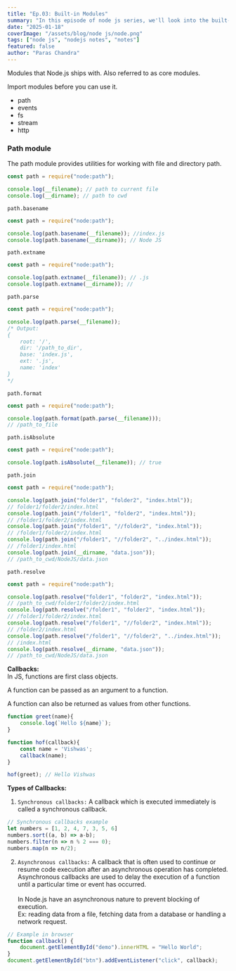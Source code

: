 ```yaml
---
title: "Ep.03: Built-in Modules"
summary: "In this episode of node js series, we'll look into the built-in modules"
date: "2025-01-18"
coverImage: "/assets/blog/node js/node.png"
tags: ["node js", "nodejs notes", "notes"]
featured: false
author: "Paras Chandra"
---
```


Modules that Node.js ships with. Also referred to as core modules.

Import modules before you can use it.
- path
- events
- fs
- stream
- http

### Path module
The path module provides utilities for working with file and directory path.

```js
const path = require("node:path");

console.log(__filename); // path to current file
console.log(__dirname); // path to cwd
```

`path.basename`
```js
const path = require("node:path");

console.log(path.basename(__filename)); //index.js
console.log(path.basename(__dirname)); // Node JS
```

`path.extname`
```js
const path = require("node:path");

console.log(path.extname(__filename)); // .js
console.log(path.extname(__dirname)); // 
```

`path.parse`
```js
const path = require("node:path");

console.log(path.parse(__filename));
/* Output:
{
    root: '/',
    dir: '/path_to_dir',
    base: 'index.js',
    ext: '.js',
    name: 'index'
}
*/
```

`path.format`
```js
const path = require("node:path");

console.log(path.format(path.parse(__filename)));
// /path_to_file
```

`path.isAbsolute`
```js
const path = require("node:path");

console.log(path.isAbsolute(__filename)); // true
```

`path.join`
```js
const path = require("node:path");

console.log(path.join("folder1", "folder2", "index.html"));
// folder1/folder2/index.html
console.log(path.join("/folder1", "folder2", "index.html"));
// /folder1/folder2/index.html
console.log(path.join("/folder1", "//folder2", "index.html"));
// /folder1/folder2/index.html
console.log(path.join("/folder1", "//folder2", "../index.html"));
// /folder1/index.html
console.log(path.join(__dirname, "data.json"));
// /path_to_cwd/NodeJS/data.json
```

`path.resolve`
```js
const path = require("node:path");

console.log(path.resolve("folder1", "folder2", "index.html"));
// /path_to_cwd/folder1/folder2/index.html
console.log(path.resolve("/folder1", "folder2", "index.html"));
// /folder1/folder2/index.html
console.log(path.resolve("/folder1", "//folder2", "index.html"));
// /folder2/index.html
console.log(path.resolve("/folder1", "//folder2", "../index.html"));
// /index.html
console.log(path.resolve(__dirname, "data.json"));
// /path_to_cwd/NodeJS/data.json
```

**Callbacks:**<br>
In JS, functions are first class objects.

A function can be passed as an argument to a function.

A function can also be returned as values from other functions.
```js
function greet(name){
    console.log(`Hello ${name}`);
}

function hof(callback){
    const name = 'Vishwas';
    callback(name);
}

hof(greet); // Hello Vishwas
```

**Types of Callbacks:**<br>
1. `Synchronous callbacks:` A callback which is executed immediately is called a synchronous callback.
```js
// Synchronous callbacks example
let numbers = [1, 2, 4, 7, 3, 5, 6]
numbers.sort((a, b) => a-b);
numbers.filter(n => n % 2 === 0);
numbers.map(n => n/2);
```

2. `Asynchronous callbacks:` A callback that is often used to continue or resume code execution after an asynchronous operation has completed.
Asynchronous callbacks are used to delay the execution of a function until a particular time or event has occurred.<br><br>
In Node.js have an asynchronous nature to prevent blocking of execution.<br>
Ex: reading data from a file, fetching data from a database or handling a network request.
```js
// Example in browser
function callback() {
    document.getElementById("demo").innerHTML = "Hello World";
}
document.getElementById("btn").addEventListener("click", callback);
```